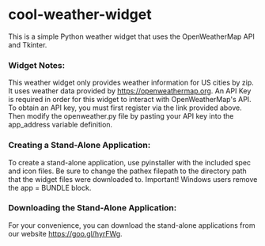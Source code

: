 # cool-weather-widget
This is a simple Python weather widget that uses the OpenWeatherMap API and Tkinter.  

### Widget Notes:
This weather widget only provides weather information for US cities by zip.  It uses weather data provided by https://openweathermap.org.  An API Key is required in order for this widget to interact with OpenWeatherMap's API.  To obtain an API key, you must first register via the link provided above.  Then modify the openweather.py file by pasting your API key into the app_address variable definition.

### Creating a Stand-Alone Application:
To create a stand-alone application, use pyinstaller with the included spec and icon files.  Be sure to change the pathex filepath to the directory path that the widget files were downloaded to.  Important! Windows users remove the app = BUNDLE block.

### Downloading the Stand-Alone Application:
For your convenience, you can download the stand-alone applications from our website https://goo.gl/hyrFWg.  
